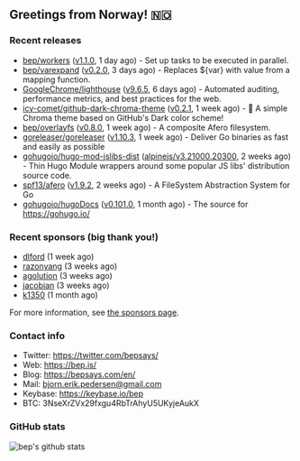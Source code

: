 ## Greetings from Norway! 🇳🇴

### Recent releases
- [bep/workers](https://github.com/bep/workers) ([v1.1.0](https://github.com/bep/workers/releases/tag/v1.1.0), 1 day ago) - Set up tasks to be executed in parallel.
- [bep/varexpand](https://github.com/bep/varexpand) ([v0.2.0](https://github.com/bep/varexpand/releases/tag/v0.2.0), 3 days ago) - Replaces ${var} with value from a mapping function.
- [GoogleChrome/lighthouse](https://github.com/GoogleChrome/lighthouse) ([v9.6.5](https://github.com/GoogleChrome/lighthouse/releases/tag/v9.6.5), 6 days ago) - Automated auditing, performance metrics, and best practices for the web.
- [icy-comet/github-dark-chroma-theme](https://github.com/icy-comet/github-dark-chroma-theme) ([v0.2.1](https://github.com/icy-comet/github-dark-chroma-theme/releases/tag/v0.2.1), 1 week ago) - 🌙 A simple Chroma theme based on GitHub&#39;s Dark color scheme!
- [bep/overlayfs](https://github.com/bep/overlayfs) ([v0.8.0](https://github.com/bep/overlayfs/releases/tag/v0.8.0), 1 week ago) - A composite Afero filesystem.
- [goreleaser/goreleaser](https://github.com/goreleaser/goreleaser) ([v1.10.3](https://github.com/goreleaser/goreleaser/releases/tag/v1.10.3), 1 week ago) - Deliver Go binaries as fast and easily as possible
- [gohugoio/hugo-mod-jslibs-dist](https://github.com/gohugoio/hugo-mod-jslibs-dist) ([alpinejs/v3.21000.20300](https://github.com/gohugoio/hugo-mod-jslibs-dist/releases/tag/alpinejs%2Fv3.21000.20300), 2 weeks ago) - Thin Hugo Module wrappers around some popular JS libs&#39; distribution source code.
- [spf13/afero](https://github.com/spf13/afero) ([v1.9.2](https://github.com/spf13/afero/releases/tag/v1.9.2), 2 weeks ago) - A FileSystem Abstraction System for Go
- [gohugoio/hugoDocs](https://github.com/gohugoio/hugoDocs) ([v0.101.0](https://github.com/gohugoio/hugoDocs/releases/tag/v0.101.0), 1 month ago) - The source for https://gohugo.io/


### Recent sponsors (big thank you!)

- [dlford](https://github.com/dlford) (1 week ago)
- [razonyang](https://github.com/razonyang) (3 weeks ago)
- [agolution](https://github.com/agolution) (3 weeks ago)
- [jacobian](https://github.com/jacobian) (3 weeks ago)
- [k1350](https://github.com/k1350) (1 month ago)

For more information, see [the sponsors page](https://github.com/sponsors/bep/).

### Contact info
- Twitter: https://twitter.com/bepsays/
- Web: https://bep.is/
- Blog: https://bepsays.com/en/
- Mail: bjorn.erik.pedersen@gmail.com
- Keybase: https://keybase.io/bep
- BTC: 3NseXrZVx29fxgu4RbTrAhyU5UKyjeAukX


### GitHub stats
![bep's github stats](https://github-readme-stats.vercel.app/api?username=bep&count_private=true&hide_title=true)

